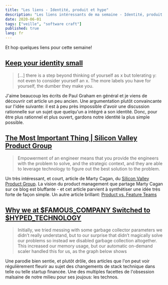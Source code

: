 ```yaml
---
title: "Les liens - Identité, produit et hype"
description: "Les liens intéressants de ma semaine - Identité, produit et hype"
date: 2020-06-01
tags: ["veille", "software craft"]
published: true
lang: fr
---
```


Et hop quelques liens pour cette semaine!

## [Keep your identity small](http://www.paulgraham.com/identity.html)

>[...] there is a step beyond thinking of yourself as x but tolerating y: not even to consider yourself an x. The more labels you have for yourself, the dumber they make you.

J'aime beaucoup les écrits de Paul Graham en général et je viens de découvrir cet article un peu ancien. Une argumentation plutôt convaincante sur l'idée suivante: il est à peu près impossible d'avoir une discussion rationnelle sur un sujet que quelqu'un a intégré a son identité. Donc, pour être plus rationnel et plus ouvert, gardons notre identité la plus simple possible.


## [The Most Important Thing | Silicon Valley Product Group](https://svpg.com/the-most-important-thing/)

>Empowerment of an engineer means that you provide the engineers with the problem to solve, and the strategic context, and they are able to leverage technology to figure out the best solution to the problem. 

Un très intéressant, et court, article de Marty Cagan, du [Silicon Valley Product Group](https://svpg.com/). La vision du product management que partage Marty Cagan sur ce blog est bluffante - et cet article parvient à synthétiser une idée très forte de façon simple. Un autre article brillant: [Product vs. Feature Teams](https://svpg.com/product-vs-feature-teams/)


## [Why we at $FAMOUS_COMPANY Switched to $HYPED_TECHNOLOGY](https://saagarjha.com/blog/2020/05/10/why-we-at-famous-company-switched-to-hyped-technology/)

>Initially, we tried messing with some garbage collector parameters we didn’t really understand, but to our surprise that didn’t magically solve our problems so instead we disabled garbage collection altogether. This increased our memory usage, but our automatic on-demand scaler handled this for us, as the graph below shows

Une parodie bien sentie, et plutôt drôle, des articles que l'on peut voir régulièrement fleurir au sujet des changements de stack technique dans telle ou telle startup financée. Une des multiples facettes de l'obsession malsaine de notre milieu pour ses joujous: les technos.

